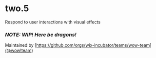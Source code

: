 # two.5
Respond to user interactions with visual effects

### *NOTE: WIP! Here be dragons!*

Maintained by [https://github.com/orgs/wix-incubator/teams/wow-team](@wow!team)
